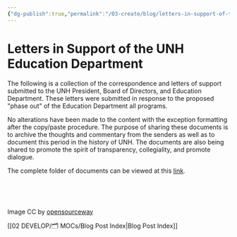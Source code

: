 ```yaml
---
{"dg-publish":true,"permalink":"/03-create/blog/letters-in-support-of-the-unh-education-department/","title":"Letters in Support of the UNH Education Department","tags":["education"]}
---
```


# Letters in Support of the UNH Education Department

The following is a collection of the correspondence and letters of support submitted to the UNH President, Board of Directors, and Education Department. These letters were submitted in response to the proposed "phase out" of the Education Department all programs.

No alterations have been made to the content with the exception formatting after the copy/paste procedure. The purpose of sharing these documents is to archive the thoughts and commentary from the senders as well as to document this period in the history of UNH. The documents are also being shared to promote the spirit of transparency, collegiality, and promote dialogue.

The complete folder of documents can be viewed at this [link](https://drive.google.com/folderview?id=0B_SIJN0cY2IhV3BYYTdfMFFoSFE&usp=sharing).

 

 

Image CC by [opensourceway](https://www.flickr.com/photos/opensourceway/7496803526/in/set-72157628737085119)

[[02 DEVELOP/🗂️ MOCs/Blog Post Index\|Blog Post Index]]
